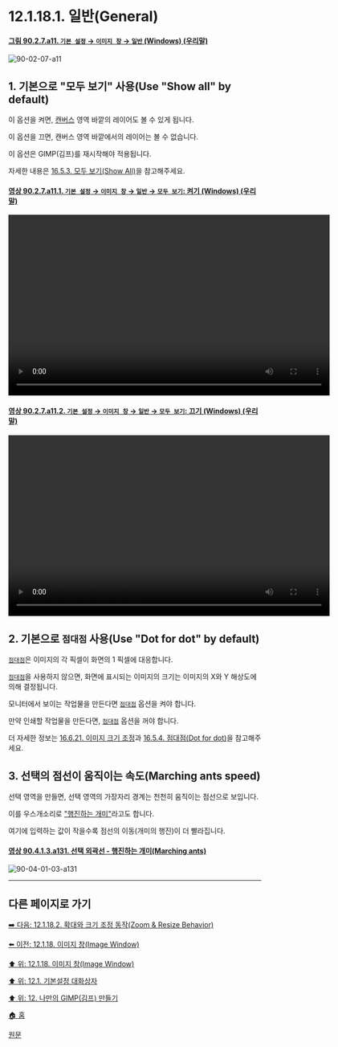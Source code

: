 # 12.1.18.1. 일반(General)

<a id="90-02-07-a11"></a>

#### [그림 90.2.7.a11. `기본 설정` → `이미지 창` → `일반` (Windows) (우리말)](./90-02-07-00-image-windows.md#90-02-07-a11)
![90-02-07-a11](https://github.com/wonder13662/gimp/assets/15767104/9c8e8a0d-b3b3-4d0c-be24-dbe4e62443ee)

<a id="12-01-18-01-s1"></a>

## 1. 기본으로 "모두 보기" 사용(Use "Show all" by default)
이 옵션을 켜면, [캔버스](./19-glossaryx-canvas.md) 영역 바깥의 레이어도 볼 수 있게 됩니다.

이 옵션을 끄면, 캔버스 영역 바깥에서의 레이어는 볼 수 없습니다.

이 옵션은 GIMP(김프)를 재시작해야 적용됩니다.

자세한 내용은 [16.5.3. 모두 보기(Show All)](./16-05-03-00-show_all.md)을 참고해주세요.

<a id="90-02-07-a11-01"></a>

#### [영상 90.2.7.a11.1. `기본 설정` → `이미지 창` → `일반` → `모두 보기`: 켜기 (Windows) (우리말)](./90-02-07-00-image-windows.md#90-02-07-a11-01)
<video controls="controls" width="640" height="360" src="https://github.com/wonder13662/gimp/assets/15767104/fc4d6313-2e54-4bb6-bd15-f9f9c3553430"></video>

<a id="90-02-07-a11-02"></a>

#### [영상 90.2.7.a11.2. `기본 설정` → `이미지 창` → `일반` → `모두 보기`: 끄기 (Windows) (우리말)](./90-02-07-00-image-windows.md#90-02-07-a11-02)
<video controls="controls" width="640" height="360" src="https://github.com/wonder13662/gimp/assets/15767104/63ab823a-ddda-48bc-9dfa-2df8e23c5b41"></video>

<a id="12-01-18-01-s2"></a>

## 2. 기본으로 `점대점` 사용(Use "Dot for dot" by default)
[`점대점`](./19-glossaryx-dot_for_dot.md)은 이미지의 각 픽셀이 화면의 1 픽셀에 대응합니다. 

[`점대점`](./19-glossaryx-dot_for_dot.md)을 사용하지 않으면, 화면에 표시되는 이미지의 크기는 이미지의 X와 Y 해상도에 의해 결정됩니다. 

모니터에서 보이는 작업물을 만든다면 [`점대점`](./19-glossaryx-dot_for_dot.md) 옵션을 켜야 합니다. 

만약 인쇄할 작업물을 만든다면, [`점대점`](./19-glossaryx-dot_for_dot.md) 옵션을 꺼야 합니다. 

더 자세한 정보는 [16.6.21. 이미지 크기 조정](./16-06-21-00-scale-image.md)과 [16.5.4. 점대점(Dot for dot)](./16-05-04-00-dot-for-dot.md)을 참고해주세요.

<a id="12-01-18-01-s3"></a>

## 3. 선택의 점선이 움직이는 속도(Marching ants speed)
선택 영역을 만들면, 선택 영역의 가장자리 경계는 천천히 움직이는 점선으로 보입니다.

이를 우스개소리로 ["행진하는 개미"](./19-glossaryx-marching_ants.md)라고도 합니다.

여기에 입력하는 값이 작을수록 점선의 이동(개미의 행진)이 더 빨라집니다.

<a id="90-04-01-03-a131"></a>

#### [영상 90.4.1.3.a131. 선택 외곽선 - 행진하는 개미(Marching ants)](./90-04-0001-003-rectangle_select.md#90-04-01-03-a131)
![90-04-01-03-a131](https://github.com/wonder13662/gimp/assets/15767104/ba34706e-68e9-4b1f-9c29-1f649109a9b3)

***

## 다른 페이지로 가기

[➡️ 다음: 12.1.18.2. 확대와 크기 조정 동작(Zoom & Resize Behavior)](./12-01-18-02-zoom_n_resize_behavior.md)

[⬅️ 이전: 12.1.18. 이미지 창(Image Window)](./12-01-18-00-image-window.md)

[⬆️ 위: 12.1.18. 이미지 창(Image Window)](./12-01-18-00-image-window.md)

[⬆️ 위: 12.1. 기본설정 대화상자](./12-01-00-preference-dialog.md)

[⬆️ 위: 12. 나만의 GIMP(김프) 만들기](./12-00-enrich-my-gimp.md)

[🏠 홈](./00-home.md)

[원문](https://docs.gimp.org/2.10/ko/gimp-pimping.html#gimp-prefs-image-window)

